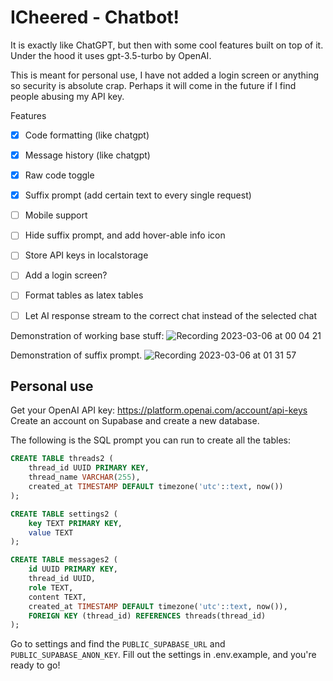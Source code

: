 # ICheered - Chatbot!
It is exactly like ChatGPT, but then with some cool features built on top of it. Under the hood it uses gpt-3.5-turbo by OpenAI.

This is meant for personal use, I have not added a login screen or anything so security is absolute crap. Perhaps it will come in the future if I find people abusing my API key.

Features
- [x] Code formatting (like chatgpt)
- [x] Message history (like chatgpt)
- [x] Raw code toggle
- [x] Suffix prompt (add certain text to every single request)
- [ ] Mobile support
- [ ] Hide suffix prompt, and add hover-able info icon
- [ ] Store API keys in localstorage
- [ ] Add a login screen?
- [ ] Format tables as latex tables
- [ ] Let AI response stream to the correct chat instead of the selected chat


Demonstration of working base stuff:
![Recording 2023-03-06 at 00 04 21](https://user-images.githubusercontent.com/37150873/222995773-f348f220-bfbc-4cab-8780-c43eff821bdb.gif)

Demonstration of suffix prompt.
![Recording 2023-03-06 at 01 31 57](https://user-images.githubusercontent.com/37150873/222995780-e2b830bb-aae1-4444-a5a0-5a5db247bc89.gif)

## Personal use
Get your OpenAI API key: https://platform.openai.com/account/api-keys
Create an account on Supabase and create a new database.

The following is the SQL prompt you can run to create all the tables:
```sql
CREATE TABLE threads2 (
    thread_id UUID PRIMARY KEY,
    thread_name VARCHAR(255),
    created_at TIMESTAMP DEFAULT timezone('utc'::text, now())
);

CREATE TABLE settings2 (
    key TEXT PRIMARY KEY,
    value TEXT
);

CREATE TABLE messages2 (
    id UUID PRIMARY KEY,
    thread_id UUID,
    role TEXT,
    content TEXT,
    created_at TIMESTAMP DEFAULT timezone('utc'::text, now()),
    FOREIGN KEY (thread_id) REFERENCES threads(thread_id)
);
```

Go to settings and find the `PUBLIC_SUPABASE_URL` and `PUBLIC_SUPABASE_ANON_KEY`.
Fill out the settings in .env.example, and you're ready to go!
